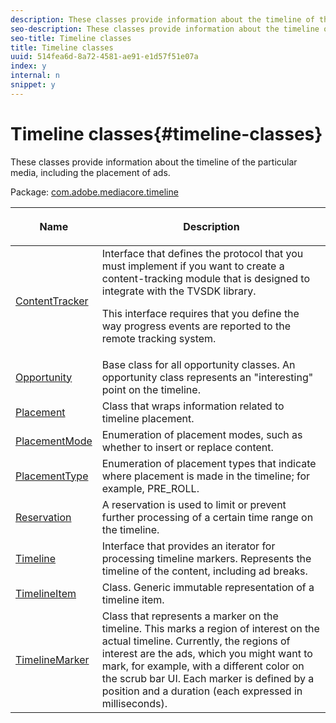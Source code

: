 ```yaml
---
description: These classes provide information about the timeline of the particular media, including the placement of ads.
seo-description: These classes provide information about the timeline of the particular media, including the placement of ads.
seo-title: Timeline classes
title: Timeline classes
uuid: 514fea6d-8a72-4581-ae91-e1d57f51e07a
index: y
internal: n
snippet: y
---
```


# Timeline classes{#timeline-classes}

These classes provide information about the timeline of the particular media, including the placement of ads.

 Package: [com.adobe.mediacore.timeline](http://help.adobe.com/en_US/primetime/api/psdk/asdoc-dhls_1.4/com/adobe/mediacore/timeline/package-detail.html) 

<table frame="all" colsep="1" rowsep="1" id="table_6752E908BA6546549619994A3F7D5F87"> 
 <thead> 
  <tr rowsep="1"> 
   <th colname="1" class="entry"> Name </th> 
   <th colname="2" class="entry"> <p>Description </p> </th> 
  </tr> 
 </thead>
 <tbody> 
  <tr rowsep="1"> 
   <td colname="1"> <span class="codeph"> <a href="http://help.adobe.com/en_US/primetime/api/psdk/asdoc-dhls_1.4/com/adobe/mediacore/timeline/ContentTracker.html" format="html" scope="external"> ContentTracker </a> </span> </td> 
   <td colname="2"> Interface that defines the protocol that you must implement if you want to create a content-tracking module that is designed to integrate with the TVSDK library. <p>This interface requires that you define the way progress events are reported to the remote tracking system. </p> </td> 
  </tr> 
  <tr rowsep="1"> 
   <td colname="1"> <span class="codeph"> <a href="http://help.adobe.com/en_US/primetime/api/psdk/asdoc-dhls_1.4/com/adobe/mediacore/timeline/Opportunity.html" format="html" scope="external"> Opportunity </a> </span> </td> 
   <td colname="2"> Base class for all opportunity classes. An opportunity class represents an "interesting" point on the timeline. </td> 
  </tr> 
  <tr rowsep="1"> 
   <td colname="1"> <span class="codeph"> <a href="http://help.adobe.com/en_US/primetime/api/psdk/asdoc-dhls_1.4/com/adobe/mediacore/timeline/Placement.html" format="html" scope="external"> Placement </a> </span> </td> 
   <td colname="2"> Class that wraps information related to timeline placement. </td> 
  </tr> 
  <tr rowsep="1"> 
   <td colname="1"> <span class="codeph"> <a href="http://help.adobe.com/en_US/primetime/api/psdk/asdoc-dhls_1.4/com/adobe/mediacore/timeline/PlacementMode.html" format="html" scope="external"> PlacementMode </a> </span> </td> 
   <td colname="2"> Enumeration of placement modes, such as whether to insert or replace content. </td> 
  </tr> 
  <tr rowsep="1"> 
   <td colname="1"> <span class="codeph"> <a href="http://help.adobe.com/en_US/primetime/api/psdk/asdoc-dhls_1.4/com/adobe/mediacore/timeline/PlacementType.html" format="html" scope="external"> PlacementType </a> </span> </td> 
   <td colname="2"> Enumeration of placement types that indicate where placement is made in the timeline; for example, PRE_ROLL. </td> 
  </tr> 
  <tr rowsep="1"> 
   <td colname="1"> <span class="codeph"> <a href="http://help.adobe.com/en_US/primetime/api/psdk/asdoc-dhls_1.4/com/adobe/mediacore/timeline/Reservation.html" format="html" scope="external"> Reservation </a> </span> </td> 
   <td colname="2"> A reservation is used to limit or prevent further processing of a certain time range on the timeline. </td> 
  </tr> 
  <tr rowsep="1"> 
   <td colname="1"> <span class="codeph"> <a href="http://help.adobe.com/en_US/primetime/api/psdk/asdoc-dhls_1.4/com/adobe/mediacore/timeline/Timeline.html" format="html" scope="external"> Timeline </a> </span> </td> 
   <td colname="2"> Interface that provides an iterator for processing timeline markers. Represents the timeline of the content, including ad breaks. </td> 
  </tr> 
  <tr rowsep="1"> 
   <td colname="1"> <span class="codeph"> <a href="http://help.adobe.com/en_US/primetime/api/psdk/asdoc-dhls_1.4/com/adobe/mediacore/timeline/TimelineItem.html" format="html" scope="external"> TimelineItem </a> </span> </td> 
   <td colname="2"> Class. Generic immutable representation of a timeline item. </td> 
  </tr> 
  <tr rowsep="1"> 
   <td colname="1"> <span class="codeph"> <a href="http://help.adobe.com/en_US/primetime/api/psdk/asdoc-dhls_1.4/com/adobe/mediacore/timeline/TimelineMarker.html" format="html" scope="external"> TimelineMarker </a> </span> </td> 
   <td colname="2"> Class that represents a marker on the timeline. This marks a region of interest on the actual timeline. Currently, the regions of interest are the ads, which you might want to mark, for example, with a different color on the scrub bar UI. Each marker is defined by a position and a duration (each expressed in milliseconds). </td> 
  </tr> 
 </tbody> 
</table>


